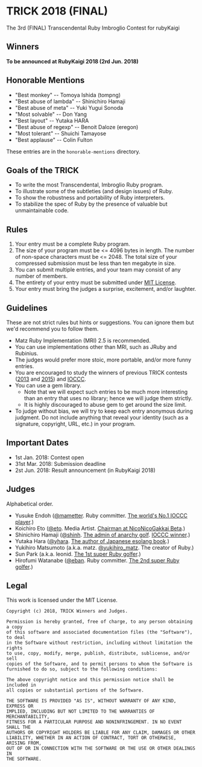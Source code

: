 # TRICK 2018 (FINAL)

The 3rd (FINAL) Transcendental Ruby Imbroglio Contest for rubyKaigi


## Winners

**To be announced at RubyKaigi 2018 (2rd Jun. 2018)**


## Honorable Mentions

* "Best monkey" -- Tomoya Ishida (tompng)
* "Best abuse of lambda" -- Shinichiro Hamaji
* "Best abuse of meta" -- Yuki Yugui Sonoda
* "Most solvable" -- Don Yang
* "Best layout" -- Yutaka HARA
* "Best abuse of regexp" -- Benoit Daloze (eregon)
* "Most tolerant" -- Shuichi Tamayose
* "Best applause" -- Colin Fulton

These entries are in the `honorable-mentions` directory.

## Goals of the TRICK

* To write the most Transcendental, Imbroglio Ruby program.
* To illustrate some of the subtleties (and design issues) of Ruby.
* To show the robustness and portability of Ruby interpreters.
* To stabilize the spec of Ruby by the presence of valuable but unmaintainable code.


## Rules

1. Your entry must be a complete Ruby program.
1. The size of your program must be <= 4096 bytes in length. The number of non-space characters must be <= 2048. The total size of your compressed submission must be less than ten megabyte in size.
1. You can submit multiple entries, and your team may consist of any number of members.
1. The entirety of your entry must be submitted under [MIT License](http://opensource.org/licenses/MIT).
1. Your entry must bring the judges a surprise, excitement, and/or laughter.


## Guidelines

These are not strict rules but hints or suggestions. You can ignore them but we'd recommend you to follow them.

* Matz Ruby Implementation (MRI) 2.5 is recommended.
* You can use implementations other than MRI, such as JRuby and Rubinius.
* The judges would prefer more stoic, more portable, and/or more funny entries.
* You are encouraged to study the winners of previous TRICK contests ([2013](https://github.com/tric/trick2013) and [2015](https://github.com/tric/trick2015)) and [IOCCC](http://ioccc.org).
* You can use a gem library.
  * Note that we will expect such entries to be much more interesting than an entry that uses no library; hence we will judge them strictly.
  * It is highly discouraged to abuse gem to get around the size limit.
* To judge without bias, we will try to keep each entry anonymous during judgment. Do not include anything that reveal your identity (such as a signature, copyright, URL, etc.) in your program.


## Important Dates

* 1st Jan. 2018: Contest open
* 31st Mar. 2018: Submission deadline
* 2st Jun. 2018: Result announcement (in RubyKaigi 2018)


## Judges

Alphabetical order.

* Yusuke Endoh ([@mametter][mametter]. Ruby committer. [The world's No.1 IOCCC player][ioccc_endoh].)
* Koichiro Eto ([@eto][eto]. Media Artist. [Chairman at NicoNicoGakkai Beta][niconicogakkai].)
* Shinichiro Hamaji ([@shinh][shinh]. [The admin of anarchy golf][golf]. [IOCCC winner][ioccc_shinh].)
* Yutaka Hara ([@yhara][yhara]. [The author of Japanese esolang book][esolangbook].)
* Yukihiro Matsumoto (a.k.a. matz. [@yukihiro_matz][yukihiro_matz]. The creator of Ruby.)
* Sun Park (a.k.a. leonid. [The 1st super Ruby golfer][golfers].)
* Hirofumi Watanabe ([@eban][eban]. Ruby committer. [The 2nd super Ruby golfer][golfers].)

[mametter]: https://twitter.com/mametter
[eto]: https://twitter.com/eto
[shinh]: https://twitter.com/shinh
[yhara]: https://twitter.com/yhara
[yukihiro_matz]: https://twitter.com/yukihiro_matz
[eban]: https://twitter.com/eban
[ioccc_endoh]: http://www.ioccc.org/winners.html#Yusuke_Endoh
[ioccc_shinh]: http://www.ioccc.org/winners.html#Shinichiro_Hamaji
[niconicogakkai]: http://niconicogakkai.jp/
[golf]: http://golf.shinh.org/
[esolangbook]: http://esolang-book.route477.net/
[golfers]: http://golf.shinh.org/u.rb?rb


## Legal

This work is licensed under the MIT License.

    Copyright (c) 2018, TRICK Winners and Judges.

    Permission is hereby granted, free of charge, to any person obtaining a copy
    of this software and associated documentation files (the "Software"), to deal
    in the Software without restriction, including without limitation the rights
    to use, copy, modify, merge, publish, distribute, sublicense, and/or sell
    copies of the Software, and to permit persons to whom the Software is
    furnished to do so, subject to the following conditions:

    The above copyright notice and this permission notice shall be included in
    all copies or substantial portions of the Software.

    THE SOFTWARE IS PROVIDED "AS IS", WITHOUT WARRANTY OF ANY KIND, EXPRESS OR
    IMPLIED, INCLUDING BUT NOT LIMITED TO THE WARRANTIES OF MERCHANTABILITY,
    FITNESS FOR A PARTICULAR PURPOSE AND NONINFRINGEMENT. IN NO EVENT SHALL THE
    AUTHORS OR COPYRIGHT HOLDERS BE LIABLE FOR ANY CLAIM, DAMAGES OR OTHER
    LIABILITY, WHETHER IN AN ACTION OF CONTRACT, TORT OR OTHERWISE, ARISING FROM,
    OUT OF OR IN CONNECTION WITH THE SOFTWARE OR THE USE OR OTHER DEALINGS IN
    THE SOFTWARE.
